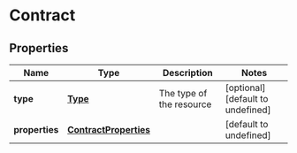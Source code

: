 # Contract

## Properties
| Name | Type | Description | Notes |
| ------------ | ------------- | ------------- | ------------- |
| **type** | [**Type**](Type.md) | The type of the resource | [optional] [default to undefined] |
| **properties** | [**ContractProperties**](ContractProperties.md) |  | [default to undefined] |


